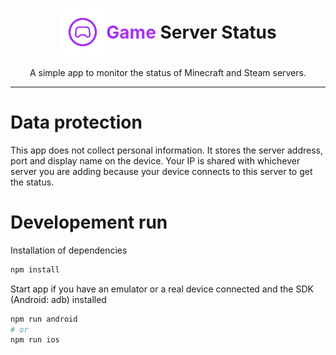 <div align="center">
  <h1 style="display: flex; align-items: center; justify-content: center">
    <img src="assets/adaptive-icon.png" width="75px" height="75px" />
    <span style="color: #a732f5">Game</span>&nbsp;Server Status
  </h1>
  <p>A simple app to monitor the status of Minecraft and Steam servers.</p>
</div>
<hr>

# Data protection

This app does not collect personal information. It stores the server address, port and display name on the device. Your IP is shared with whichever server you are adding because your device connects to this server to get the status.

# Developement run

Installation of dependencies

```bash
npm install
```

Start app if you have an emulator or a real device connected and the SDK (Android: adb) installed

```bash
npm run android
# or
npm run ios
```
